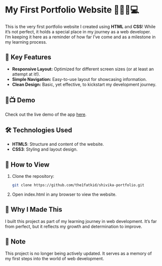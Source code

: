 # My First Portfolio Website 👩‍💻🥇💻

This is the very first portfolio website I created using **HTML** and **CSS**! While it’s not perfect, it holds a special place in my journey as a web developer. I’m keeping it here as a reminder of how far I’ve come and as a milestone in my learning process.  


## 🎯 Key Features  

- **Responsive Layout:** Optimized for different screen sizes (or at least an attempt at it!).  
- **Simple Navigation:** Easy-to-use layout for showcasing information.  
- **Clean Design:** Basic, yet effective, to kickstart my development journey.
  

## 🔭📺 Demo

Check out the live demo of the app [here](https://the1fatkid.github.io/shivika-portfolio/).


## 🛠️ Technologies Used  

- **HTML5**: Structure and content of the website.  
- **CSS3**: Styling and layout design.


## 🚀 How to View  

1. Clone the repository:  
   ```bash  
   git clone https://github.com/the1fatkid/shivika-portfolio.git

2. Open index.html in any browser to view the website.


## 🌈 Why I Made This

I built this project as part of my learning journey in web development. It’s far from perfect, but it reflects my growth and determination to improve.

## 📌 Note
This project is no longer being actively updated. It serves as a memory of my first steps into the world of web development.

     

